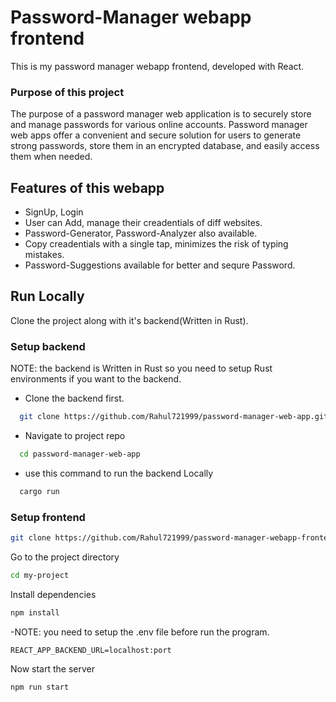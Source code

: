 
# Password-Manager webapp frontend

This is my password manager webapp frontend, developed with React.



### Purpose of this project

The purpose of a password manager web application is to securely store and manage passwords for various online accounts. Password manager web apps offer a convenient and secure solution for users to generate strong passwords, store them in an encrypted database, and easily access them when needed.
## Features of this webapp

- SignUp, Login
- User can Add, manage their creadentials of diff websites. 
- Password-Generator, Password-Analyzer also available.
- Copy creadentials with a single tap, minimizes the risk of typing mistakes.
- Password-Suggestions available for better and sequre Password.


## Run Locally

Clone the project along with it's backend(Written in Rust).

### Setup backend
 NOTE: the backend is Written in Rust so you need to setup Rust environments if you want to the backend.
- Clone the backend first.
```bash
  git clone https://github.com/Rahul721999/password-manager-web-app.git
```
- Navigate to project repo
```bash
  cd password-manager-web-app
```
- use this command to run the backend Locally
```bash
  cargo run
```

### Setup frontend
```bash
git clone https://github.com/Rahul721999/password-manager-webapp-frontend.git
```

Go to the project directory

```bash
cd my-project
```

Install dependencies

```bash
npm install
```

-NOTE: you need to setup the .env file before run the program.
```env
REACT_APP_BACKEND_URL=localhost:port
```

Now start the server

```bash
npm run start
```

